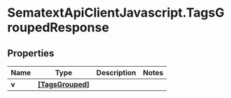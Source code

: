 # SematextApiClientJavascript.TagsGroupedResponse

## Properties

| Name  | Type                                | Description | Notes |
| ----- | ----------------------------------- | ----------- | ----- |
| **v** | [**[TagsGrouped]**](TagsGrouped.md) |             |
